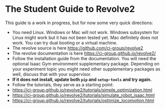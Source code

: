 # The Student Guide to Revolve2
This guide is a work in progress, but for now some very quick directions:
- You need Linux. Windows or Mac will not work. Windows subsystem for Linux might work but it has not been tested yet. Mac definitely does not work. You can try dual booting or a virtual machine.
- The revolve source is here https://github.com/ci-group/revolve2
- The revolve documentation is here https://ci-group.github.io/revolve2/
- Follow the installation guide from the documentation. You will need the optional Isaac Gym environment supplementary package. Depending on your experiment topic you might need other supplementary packages as well, discuss that with your supervisor.
- **If it does not install, update both `pip` and `setup-tools` and try again.**
- Follow the tutorials, they serve as a starting point:
- https://ci-group.github.io/revolve2/tutorials/simple_optimization.html
- https://ci-group.github.io/revolve2/tutorials/simulate_robot_isaac.html
- https://ci-group.github.io/revolve2/tutorials/optimize_locomotion.html
